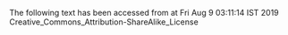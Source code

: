 The following text has been accessed from at Fri Aug 9 03:11:14 IST 2019
Creative_Commons_Attribution-ShareAlike_License
